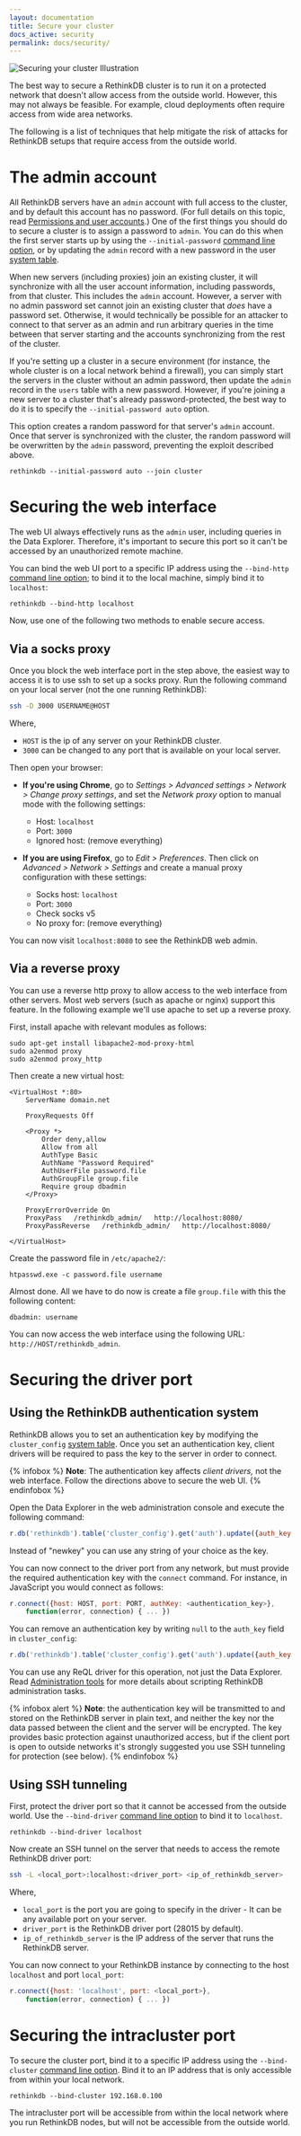 ```yaml
---
layout: documentation
title: Secure your cluster
docs_active: security
permalink: docs/security/
---
```


<img alt="Securing your cluster Illustration"
     class="api_command_illustration"
     src="/assets/images/docs/api_illustrations/secure-cluster.png" />

The best way to secure a RethinkDB cluster is to run it on a protected
network that doesn't allow access from the outside world. However,
this may not always be feasible. For example, cloud deployments often
require access from wide area networks.

The following is a list of techniques that help mitigate the risk of
attacks for RethinkDB setups that require access from the outside
world.

# The admin account #

All RethinkDB servers have an `admin` account with full access to the cluster, and by default this account has no password. (For full details on this topic, read [Permissions and user accounts][pa].) One of the first things you should do to secure a cluster is to assign a password to `admin`. You can do this when the first server starts up by using the `--initial-password` [command line option][cli], or by updating the `admin` record with a new password in the user [system table][st].

[pa]:  /docs/permissions-and-accounts/
[cli]: /docs/cli-options/
[st]:  /docs/system-tables/#users

When new servers (including proxies) join an existing cluster, it will synchronize with all the user account information, including passwords, from that cluster. This includes the `admin` account. However, a server with no admin password set cannot join an existing cluster that _does_ have a password set. Otherwise, it would technically be possible for an attacker to connect to that server as an admin and run arbitrary queries in the time between that server starting and the accounts synchronizing from the rest of the cluster.

If you're setting up a cluster in a secure environment (for instance, the whole cluster is on a local network behind a firewall), you can simply start the servers in the cluster without an admin password, then update the `admin` record in the `users` table with a new password. However, if you're joining a new server to a cluster that's already password-protected, the best way to do it is to specify the `--initial-password auto` option.

This option creates a random password for that server's `admin` account. Once that server is synchronized with the cluster, the random password will be overwritten by the `admin` password, preventing the exploit described above.

    rethinkdb --initial-password auto --join cluster

# Securing the web interface #

The web UI always effectively runs as the `admin` user, including queries in the Data Explorer. Therefore, it's important to secure this port so it can't be accessed by an unauthorized remote machine.

You can bind the web UI port to a specific IP address using the `--bind-http` [command line option][cli]; to bind it to the local machine, simply bind it to `localhost`:

    rethinkdb --bind-http localhost

Now, use one of the following two methods to enable secure access.

## Via a socks proxy ##

Once you block the web interface port in the step above, the easiest
way to access it is to use ssh to set up a socks proxy. Run the
following command on your local server (not the one running
RethinkDB):

```bash
ssh -D 3000 USERNAME@HOST
```

Where,

- `HOST` is the ip of any server on your RethinkDB cluster.
- `3000` can be changed to any port that is available on your local
  server.

Then open your browser:

- __If you're using Chrome__, go to _Settings > Advanced settings >
  Network > Change proxy settings_, and set the _Network proxy_ option
  to manual mode with the following settings:
  - Host: `localhost`
  - Port: `3000`
  - Ignored host: (remove everything)

- __If you are using Firefox__, go to _Edit > Preferences_. Then click
  on _Advanced > Network > Settings_ and create a manual proxy
  configuration with these settings:
  - Socks host: `localhost`
  - Port: `3000`
  - Check socks v5
  - No proxy for: (remove everything)

You can now visit `localhost:8080` to see the RethinkDB web admin.

## Via a reverse proxy ##

You can use a reverse http proxy to allow access to the web interface
from other servers. Most web servers (such as apache or nginx)
support this feature. In the following example we'll use apache to set
up a reverse proxy.

First, install apache with relevant modules as follows:

```
sudo apt-get install libapache2-mod-proxy-html
sudo a2enmod proxy
sudo a2enmod proxy_http
```

Then create a new virtual host:

```
<VirtualHost *:80>
    ServerName domain.net

    ProxyRequests Off

    <Proxy *>
        Order deny,allow
        Allow from all
        AuthType Basic
        AuthName "Password Required"
        AuthUserFile password.file
        AuthGroupFile group.file
        Require group dbadmin
    </Proxy>

    ProxyErrorOverride On
    ProxyPass   /rethinkdb_admin/   http://localhost:8080/
    ProxyPassReverse   /rethinkdb_admin/   http://localhost:8080/

</VirtualHost>
```

Create the password file in `/etc/apache2/`:

```
htpasswd.exe -c password.file username
```

Almost done. All we have to do now is create a file `group.file` with
this the following content:

```
dbadmin: username
```

You can now access the web interface using the following URL:
`http://HOST/rethinkdb_admin`.

# Securing the driver port #

## Using the RethinkDB authentication system ##

RethinkDB allows you to set an authentication key by modifying the
`cluster_config` [system table](/docs/system-tables/). Once you set an
authentication key, client drivers will be required to pass the key to the
server in order to connect.

{% infobox %}
__Note__: The authentication key affects _client drivers,_ not the web interface. Follow the directions above to secure the web UI.
{% endinfobox %}

Open the Data Explorer in the web administration console and execute the following command:

```js
r.db('rethinkdb').table('cluster_config').get('auth').update({auth_key: 'newkey'})
```

Instead of "newkey" you can use any string of your choice as the key.

You can now connect to the driver port from any network, but must provide the
required authentication key with the `connect` command. For instance, in
JavaScript you would connect as follows:

```javascript
r.connect({host: HOST, port: PORT, authKey: <authentication_key>},
    function(error, connection) { ... })
```

You can remove an authentication key by writing `null` to the `auth_key` field in `cluster_config`:

```js
r.db('rethinkdb').table('cluster_config').get('auth').update({auth_key: null})
```

You can use any ReQL driver for this operation, not just the Data Explorer. Read [Administration tools](/docs/administration-tools/) for more details about scripting RethinkDB administration tasks.

{% infobox alert %}
__Note__: the authentication key will be transmitted to and stored on the
RethinkDB server in plain text, and neither the key nor the data passed
between the client and the server will be encrypted. The key provides basic
protection against unauthorized access, but if the client port is open to
outside networks it's strongly suggested you use SSH tunneling for protection
(see below).
{% endinfobox %}

## Using SSH tunneling ##

First, protect the driver port so that it cannot be accessed from the
outside world. Use the `--bind-driver` [command line option][cli] to bind it to `localhost`.

    rethinkdb --bind-driver localhost

Now create an SSH tunnel on the server that needs to access the
remote RethinkDB driver port:

```bash
ssh -L <local_port>:localhost:<driver_port> <ip_of_rethinkdb_server>
```

Where,

- `local_port` is the port you are going to specify in the driver - It
  can be any available port on your server.
- `driver_port` is the RethinkDB driver port (28015 by default).
- `ip_of_rethinkdb_server` is the IP address of the server that runs
  the RethinkDB server.

You can now connect to your RethinkDB instance by connecting to the
host `localhost` and port `local_port`:

```javascript
r.connect({host: 'localhost', port: <local_port>},
    function(error, connection) { ... })
```

# Securing the intracluster port #

To secure the cluster port, bind it to a specific IP address using the `--bind-cluster` [command line option][cli]. Bind it to an IP address that is only accessible from within your local network.

    rethinkdb --bind-cluster 192.168.0.100

The intracluster port will be accessible from within the local network
where you run RethinkDB nodes, but will not be accessible from the
outside world.
